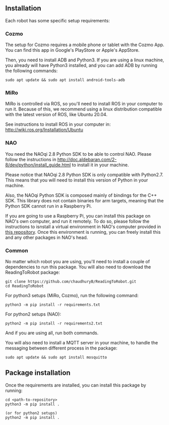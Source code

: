 ## Installation

Each robot has some specific setup requirements:

### Cozmo

The setup for Cozmo requires a mobile phone or tablet with the Cozmo App.
You can find this app in Google's PlayStore or Apple's AppStore.

Then, you need to install ADB and Python3.
If you are using a linux machine, you already will have Python3 installed, and you can add ADB by
running the following commands:

```
sudo apt update && sudo apt install android-tools-adb
```

### MiRo

MiRo is controlled via ROS, so you'll need to install ROS in your computer to run it.
Because of this, we recommend using a linux distribution compatible with the latest version of ROS,
like Ubuntu 20.04.

See instructions to install ROS in your computer in: http://wiki.ros.org/Installation/Ubuntu

### NAO

You need the NAOqi 2.8 Python SDK to be able to control NAO.
Please follow the instructions in http://doc.aldebaran.com/2-8/dev/python/install_guide.html to
install it in your machine.

Please notice that NAOqi 2.8 Python SDK is only compatible with Python2.7.
This means that you will need to install this version of Python in your machine.

Also, the NAOqi Python SDK is composed mainly of bindings for the C++ SDK.
This library does not contain binaries for arm targets, meaning that the Python SDK cannot run in a
Raspberry Pi.

If you are going to use a Raspberry Pi, you can install this package on NAO's own computer, and run
it remotely.
To do so, please follow the instructions to isnstall a virtual environment in NAO's computer
provided in [this repository](https://github.com/NaoPepper4hri/nao_virtualenv).
Once this environment is running, you can freely install this and any other packages in NAO's head.

### Common

No matter which robot you are using, you'll need to install a couple of dependencies to run this
package.
You will also need to download the ReadingToRobot package:

```
git clone https://github.com/chaudhuryB/ReadingToRobot.git
cd ReadingToRobot
```

For python3 setups (MiRo, Cozmo), run the following command:

```
python3 -m pip install -r requirements.txt
```

For python2 setups (NAO):

```
python2 -m pip install -r requirements2.txt
```

And if you are using all, run both commands.

You will also need to install a MQTT server in your machine, to handle the messaging between
different process in the package:

```
sudo apt update && sudo apt install mosquitto
```

## Package installation

Once the requirements are installed, you can install this package by running:

```
cd <path-to-repository>
python3 -m pip install .

(or for python2 setups)
python2 -m pip install .
```
